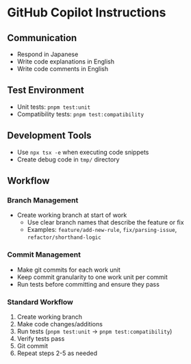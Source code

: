 # GitHub Copilot Instructions

## Communication
- Respond in Japanese
- Write code explanations in English
- Write code comments in English

## Test Environment
- Unit tests: `pnpm test:unit`
- Compatibility tests: `pnpm test:compatibility`

## Development Tools
- Use `npx tsx -e` when executing code snippets
- Create debug code in `tmp/` directory

## Workflow

### Branch Management
- Create working branch at start of work
  - Use clear branch names that describe the feature or fix
  - Examples: `feature/add-new-rule`, `fix/parsing-issue`, `refactor/shorthand-logic`

### Commit Management
- Make git commits for each work unit
- Keep commit granularity to one work unit per commit
- Run tests before committing and ensure they pass

### Standard Workflow
1. Create working branch
2. Make code changes/additions
3. Run tests (`pnpm test:unit` → `pnpm test:compatibility`)
4. Verify tests pass
5. Git commit
6. Repeat steps 2-5 as needed
